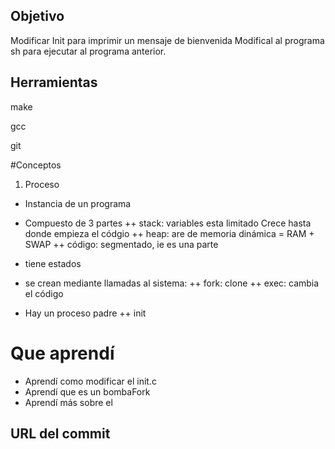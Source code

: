 ## Objetivo
Modificar Init para imprimir un mensaje de bienvenida
Modifical al programa sh para ejecutar al programa anterior.

## Herramientas

make 

gcc

git

#Conceptos

1) Proceso

+ Instancia de un programa
+ Compuesto de 3 partes
++ stack: variables esta limitado Crece hasta donde empieza el códgio
++ heap: are de memoria dinámica = RAM + SWAP
++ código: segmentado, ie es una parte

+ tiene estados
+ se crean mediante llamadas al sistema:
++ fork: clone
++ exec: cambia el código

+ Hay un proceso padre
++ init

# Que aprendí
+ Aprendí como modificar el init.c
+ Aprendí que es un bombaFork
+ Aprendí más sobre el 
## URL del commit
